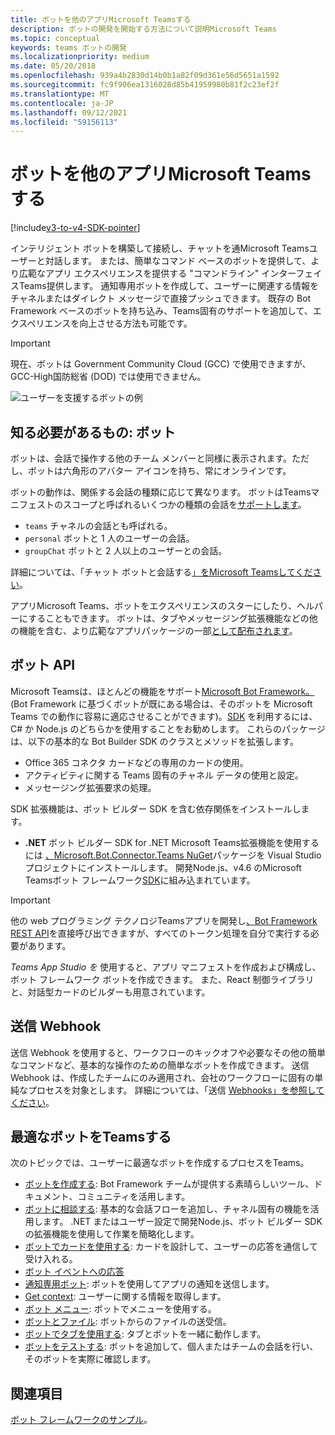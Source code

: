 ```yaml
---
title: ボットを他のアプリMicrosoft Teamsする
description: ボットの開発を開始する方法について説明Microsoft Teams
ms.topic: conceptual
keywords: teams ボットの開発
ms.localizationpriority: medium
ms.date: 05/20/2018
ms.openlocfilehash: 939a4b2830d14b0b1a82f09d361e56d5651a1592
ms.sourcegitcommit: fc9f906ea1316028d85b41959980b81f2c23ef2f
ms.translationtype: MT
ms.contentlocale: ja-JP
ms.lasthandoff: 09/12/2021
ms.locfileid: "59156113"
---
```

# <a name="add-bots-to-microsoft-teams-apps"></a>ボットを他のアプリMicrosoft Teamsする

[!include[v3-to-v4-SDK-pointer](~/includes/v3-to-v4-pointer-bots.md)]

インテリジェント ボットを構築して接続し、チャットを通Microsoft Teamsユーザーと対話します。 または、簡単なコマンド ベースのボットを提供して、より広範なアプリ エクスペリエンスを提供する "コマンドライン" インターフェイスTeams提供します。 通知専用ボットを作成して、ユーザーに関連する情報をチャネルまたはダイレクト メッセージで直接プッシュできます。 既存の Bot Framework ベースのボットを持ち込み、Teams固有のサポートを追加して、エクスペリエンスを向上させる方法も可能です。

> [!IMPORTANT]
> 現在、ボットは Government Community Cloud (GCC) で使用できますが、GCC-High国防総省 (DOD) では使用できません。

![ユーザーを支援するボットの例](~/assets/images/bot_example.png)

## <a name="what-you-need-to-know-bots"></a>知る必要があるもの: ボット

ボットは、会話で操作する他のチーム メンバーと同様に表示されます。ただし、ボットは六角形のアバター アイコンを持ち、常にオンラインです。

ボットの動作は、関係する会話の種類に応じて異なります。 ボットはTeamsマニフェストのスコープと呼ばれるいくつかの種類の会話を[サポートします](~/resources/schema/manifest-schema.md)。

* `teams` チャネルの会話とも呼ばれる。
* `personal` ボットと 1 人のユーザーの会話。
* `groupChat` ボットと 2 人以上のユーザーとの会話。

詳細については、「チャット ボットと会話する[」をMicrosoft Teamsしてください](~/resources/bot-v3/bot-conversations/bots-conversations.md)。

アプリMicrosoft Teams、ボットをエクスペリエンスのスターにしたり、ヘルパーにすることもできます。 ボットは、タブやメッセージング拡張機能などの他の機能を含む、より広範なアプリ[](~/tabs/what-are-tabs.md)パッケージの一部[として配布されます](~/messaging-extensions/what-are-messaging-extensions.md)。

## <a name="bot-apis"></a>ボット API

Microsoft Teamsは、ほとんどの機能をサポート[Microsoft Bot Framework。](https://dev.botframework.com/) (Bot Framework に基づくボットが既にある場合は、そのボットを Microsoft Teams での動作に容易に適応させることができます)。[SDK](/microsoftteams/platform/#pivot=sdk-tools) を利用するには、C# か Node.js のどちらかを使用することをお勧めします。 これらのパッケージは、以下の基本的な Bot Builder SDK のクラスとメソッドを拡張します。

* Office 365 コネクタ カードなどの専用のカードの使用。
* アクティビティに関する Teams 固有のチャネル データの使用と設定。
* メッセージング拡張要求の処理。

SDK 拡張機能は、ボット ビルダー SDK を含む依存関係をインストールします。

* **.NET** ボット ビルダー SDK for .NET Microsoft Teams拡張機能を使用するには [、Microsoft.Bot.Connector.Teams NuGet](https://www.nuget.org/packages/Microsoft.Bot.Connector.Teams)パッケージを Visual Studio プロジェクトにインストールします。 開発Node.js、v4.6 のMicrosoft Teamsボット フレームワーク[SDK](https://github.com/microsoft/botframework-sdk)に組み込まれています。

> [!IMPORTANT]
> 他の web プログラミング テクノロジTeamsアプリを開発し[、Bot Framework REST API](/bot-framework/rest-api/bot-framework-rest-overview)を直接呼び出できますが、すべてのトークン処理を自分で実行する必要があります。

*Teams App Studio を* 使用すると、アプリ マニフェストを作成および構成し、ボット フレームワーク ボットを作成できます。 また、React 制御ライブラリと、対話型カードのビルダーも用意されています。

## <a name="outgoing-webhooks"></a>送信 Webhook

送信 Webhook を使用すると、ワークフローのキックオフや必要なその他の簡単なコマンドなど、基本的な操作のための簡単なボットを作成できます。 送信 Webhook は、作成したチームにのみ適用され、会社のワークフローに固有の単純なプロセスを対象とします。 詳細については、「送信 [Webhooks」を参照してください](~/webhooks-and-connectors/how-to/add-outgoing-webhook.md)。

## <a name="build-a-great-teams-bot"></a>最適なボットをTeamsする

次のトピックでは、ユーザーに最適なボットを作成するプロセスをTeams。

* [ボットを作成する](~/resources/bot-v3/bots-create.md): Bot Framework チームが提供する素晴らしいツール、ドキュメント、コミュニティを活用します。
* [ボットに相談する](~/resources/bot-v3/bot-conversations/bots-conversations.md): 基本的な会話フローを追加し、チャネル固有の機能を活用します。 .NET またはユーザー設定で開発Node.js、ボット ビルダー SDK の拡張機能を使用して作業を簡略化します。
* [ボットでカードを使用する](~/resources/bot-v3/bots-cards.md): カードを設計して、ユーザーの応答を通信して受け入れる。
* [ボット イベントへの応答](~/resources/bot-v3/bots-notifications.md)
* [通知専用ボット](~/resources/bot-v3/bots-notification-only.md): ボットを使用してアプリの通知を送信します。
* [Get context](~/resources/bot-v3/bots-context.md): ユーザーに関する情報を取得します。
* [ボット メニュー](~/resources/bot-v3/bots-menus.md): ボットでメニューを使用する。
* [ボットとファイル](~/resources/bot-v3/bots-files.md): ボットからのファイルの送受信。
* [ボットでタブを使用する](~/resources/bot-v3/bots-with-tabs.md): タブとボットを一緒に動作します。
* [ボットをテストする](~/resources/bot-v3/bots-test.md): ボットを追加して、個人またはチームの会話を行い、そのボットを実際に確認します。

## <a name="see-also"></a>関連項目

[ボット フレームワークのサンプル](https://github.com/Microsoft/BotBuilder-Samples/blob/master/README.md)。